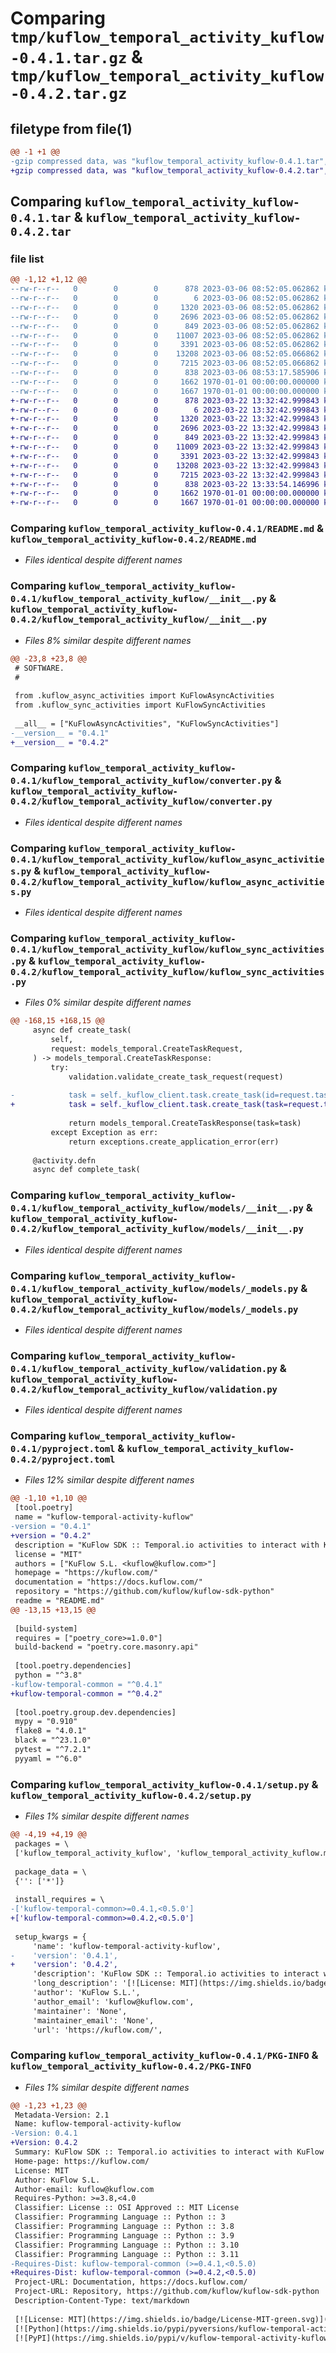 # Comparing `tmp/kuflow_temporal_activity_kuflow-0.4.1.tar.gz` & `tmp/kuflow_temporal_activity_kuflow-0.4.2.tar.gz`

## filetype from file(1)

```diff
@@ -1 +1 @@
-gzip compressed data, was "kuflow_temporal_activity_kuflow-0.4.1.tar", max compression
+gzip compressed data, was "kuflow_temporal_activity_kuflow-0.4.2.tar", max compression
```

## Comparing `kuflow_temporal_activity_kuflow-0.4.1.tar` & `kuflow_temporal_activity_kuflow-0.4.2.tar`

### file list

```diff
@@ -1,12 +1,12 @@
--rw-r--r--   0        0        0      878 2023-03-06 08:52:05.062862 kuflow_temporal_activity_kuflow-0.4.1/README.md
--rw-r--r--   0        0        0        6 2023-03-06 08:52:05.062862 kuflow_temporal_activity_kuflow-0.4.1/VERSION
--rw-r--r--   0        0        0     1320 2023-03-06 08:52:05.062862 kuflow_temporal_activity_kuflow-0.4.1/kuflow_temporal_activity_kuflow/__init__.py
--rw-r--r--   0        0        0     2696 2023-03-06 08:52:05.062862 kuflow_temporal_activity_kuflow-0.4.1/kuflow_temporal_activity_kuflow/converter.py
--rw-r--r--   0        0        0      849 2023-03-06 08:52:05.062862 kuflow_temporal_activity_kuflow-0.4.1/kuflow_temporal_activity_kuflow/kuflow_async_activities.py
--rw-r--r--   0        0        0    11007 2023-03-06 08:52:05.062862 kuflow_temporal_activity_kuflow-0.4.1/kuflow_temporal_activity_kuflow/kuflow_sync_activities.py
--rw-r--r--   0        0        0     3391 2023-03-06 08:52:05.062862 kuflow_temporal_activity_kuflow-0.4.1/kuflow_temporal_activity_kuflow/models/__init__.py
--rw-r--r--   0        0        0    13208 2023-03-06 08:52:05.066862 kuflow_temporal_activity_kuflow-0.4.1/kuflow_temporal_activity_kuflow/models/_models.py
--rw-r--r--   0        0        0     7215 2023-03-06 08:52:05.066862 kuflow_temporal_activity_kuflow-0.4.1/kuflow_temporal_activity_kuflow/validation.py
--rw-r--r--   0        0        0      838 2023-03-06 08:53:17.585906 kuflow_temporal_activity_kuflow-0.4.1/pyproject.toml
--rw-r--r--   0        0        0     1662 1970-01-01 00:00:00.000000 kuflow_temporal_activity_kuflow-0.4.1/setup.py
--rw-r--r--   0        0        0     1667 1970-01-01 00:00:00.000000 kuflow_temporal_activity_kuflow-0.4.1/PKG-INFO
+-rw-r--r--   0        0        0      878 2023-03-22 13:32:42.999843 kuflow_temporal_activity_kuflow-0.4.2/README.md
+-rw-r--r--   0        0        0        6 2023-03-22 13:32:42.999843 kuflow_temporal_activity_kuflow-0.4.2/VERSION
+-rw-r--r--   0        0        0     1320 2023-03-22 13:32:42.999843 kuflow_temporal_activity_kuflow-0.4.2/kuflow_temporal_activity_kuflow/__init__.py
+-rw-r--r--   0        0        0     2696 2023-03-22 13:32:42.999843 kuflow_temporal_activity_kuflow-0.4.2/kuflow_temporal_activity_kuflow/converter.py
+-rw-r--r--   0        0        0      849 2023-03-22 13:32:42.999843 kuflow_temporal_activity_kuflow-0.4.2/kuflow_temporal_activity_kuflow/kuflow_async_activities.py
+-rw-r--r--   0        0        0    11009 2023-03-22 13:32:42.999843 kuflow_temporal_activity_kuflow-0.4.2/kuflow_temporal_activity_kuflow/kuflow_sync_activities.py
+-rw-r--r--   0        0        0     3391 2023-03-22 13:32:42.999843 kuflow_temporal_activity_kuflow-0.4.2/kuflow_temporal_activity_kuflow/models/__init__.py
+-rw-r--r--   0        0        0    13208 2023-03-22 13:32:42.999843 kuflow_temporal_activity_kuflow-0.4.2/kuflow_temporal_activity_kuflow/models/_models.py
+-rw-r--r--   0        0        0     7215 2023-03-22 13:32:42.999843 kuflow_temporal_activity_kuflow-0.4.2/kuflow_temporal_activity_kuflow/validation.py
+-rw-r--r--   0        0        0      838 2023-03-22 13:33:54.146996 kuflow_temporal_activity_kuflow-0.4.2/pyproject.toml
+-rw-r--r--   0        0        0     1662 1970-01-01 00:00:00.000000 kuflow_temporal_activity_kuflow-0.4.2/setup.py
+-rw-r--r--   0        0        0     1667 1970-01-01 00:00:00.000000 kuflow_temporal_activity_kuflow-0.4.2/PKG-INFO
```

### Comparing `kuflow_temporal_activity_kuflow-0.4.1/README.md` & `kuflow_temporal_activity_kuflow-0.4.2/README.md`

 * *Files identical despite different names*

### Comparing `kuflow_temporal_activity_kuflow-0.4.1/kuflow_temporal_activity_kuflow/__init__.py` & `kuflow_temporal_activity_kuflow-0.4.2/kuflow_temporal_activity_kuflow/__init__.py`

 * *Files 8% similar despite different names*

```diff
@@ -23,8 +23,8 @@
 # SOFTWARE.
 #
 
 from .kuflow_async_activities import KuFlowAsyncActivities
 from .kuflow_sync_activities import KuFlowSyncActivities
 
 __all__ = ["KuFlowAsyncActivities", "KuFlowSyncActivities"]
-__version__ = "0.4.1"
+__version__ = "0.4.2"
```

### Comparing `kuflow_temporal_activity_kuflow-0.4.1/kuflow_temporal_activity_kuflow/converter.py` & `kuflow_temporal_activity_kuflow-0.4.2/kuflow_temporal_activity_kuflow/converter.py`

 * *Files identical despite different names*

### Comparing `kuflow_temporal_activity_kuflow-0.4.1/kuflow_temporal_activity_kuflow/kuflow_async_activities.py` & `kuflow_temporal_activity_kuflow-0.4.2/kuflow_temporal_activity_kuflow/kuflow_async_activities.py`

 * *Files identical despite different names*

### Comparing `kuflow_temporal_activity_kuflow-0.4.1/kuflow_temporal_activity_kuflow/kuflow_sync_activities.py` & `kuflow_temporal_activity_kuflow-0.4.2/kuflow_temporal_activity_kuflow/kuflow_sync_activities.py`

 * *Files 0% similar despite different names*

```diff
@@ -168,15 +168,15 @@
     async def create_task(
         self,
         request: models_temporal.CreateTaskRequest,
     ) -> models_temporal.CreateTaskResponse:
         try:
             validation.validate_create_task_request(request)
 
-            task = self._kuflow_client.task.create_task(id=request.task)
+            task = self._kuflow_client.task.create_task(task=request.task)
 
             return models_temporal.CreateTaskResponse(task=task)
         except Exception as err:
             return exceptions.create_application_error(err)
 
     @activity.defn
     async def complete_task(
```

### Comparing `kuflow_temporal_activity_kuflow-0.4.1/kuflow_temporal_activity_kuflow/models/__init__.py` & `kuflow_temporal_activity_kuflow-0.4.2/kuflow_temporal_activity_kuflow/models/__init__.py`

 * *Files identical despite different names*

### Comparing `kuflow_temporal_activity_kuflow-0.4.1/kuflow_temporal_activity_kuflow/models/_models.py` & `kuflow_temporal_activity_kuflow-0.4.2/kuflow_temporal_activity_kuflow/models/_models.py`

 * *Files identical despite different names*

### Comparing `kuflow_temporal_activity_kuflow-0.4.1/kuflow_temporal_activity_kuflow/validation.py` & `kuflow_temporal_activity_kuflow-0.4.2/kuflow_temporal_activity_kuflow/validation.py`

 * *Files identical despite different names*

### Comparing `kuflow_temporal_activity_kuflow-0.4.1/pyproject.toml` & `kuflow_temporal_activity_kuflow-0.4.2/pyproject.toml`

 * *Files 12% similar despite different names*

```diff
@@ -1,10 +1,10 @@
 [tool.poetry]
 name = "kuflow-temporal-activity-kuflow"
-version = "0.4.1"
+version = "0.4.2"
 description = "KuFlow SDK :: Temporal.io activities to interact with KuFlow"
 license = "MIT"
 authors = ["KuFlow S.L. <kuflow@kuflow.com>"]
 homepage = "https://kuflow.com/"
 documentation = "https://docs.kuflow.com/"
 repository = "https://github.com/kuflow/kuflow-sdk-python"
 readme = "README.md"
@@ -13,15 +13,15 @@
 
 [build-system]
 requires = ["poetry_core>=1.0.0"]
 build-backend = "poetry.core.masonry.api"
 
 [tool.poetry.dependencies]
 python = "^3.8"
-kuflow-temporal-common = "^0.4.1"
+kuflow-temporal-common = "^0.4.2"
 
 [tool.poetry.group.dev.dependencies]
 mypy = "0.910"
 flake8 = "4.0.1"
 black = "^23.1.0"
 pytest = "^7.2.1"
 pyyaml = "^6.0"
```

### Comparing `kuflow_temporal_activity_kuflow-0.4.1/setup.py` & `kuflow_temporal_activity_kuflow-0.4.2/setup.py`

 * *Files 1% similar despite different names*

```diff
@@ -4,19 +4,19 @@
 packages = \
 ['kuflow_temporal_activity_kuflow', 'kuflow_temporal_activity_kuflow.models']
 
 package_data = \
 {'': ['*']}
 
 install_requires = \
-['kuflow-temporal-common>=0.4.1,<0.5.0']
+['kuflow-temporal-common>=0.4.2,<0.5.0']
 
 setup_kwargs = {
     'name': 'kuflow-temporal-activity-kuflow',
-    'version': '0.4.1',
+    'version': '0.4.2',
     'description': 'KuFlow SDK :: Temporal.io activities to interact with KuFlow',
     'long_description': '[![License: MIT](https://img.shields.io/badge/License-MIT-green.svg)](https://github.com/kuflow/kuflow-sdk-python/blob/master/LICENSE)\n[![Python](https://img.shields.io/pypi/pyversions/kuflow-temporal-activity-kuflow.svg)](https://pypi.org/project/kuflow-temporal-activity-kuflow)\n[![PyPI](https://img.shields.io/pypi/v/kuflow-temporal-activity-kuflow.svg)](https://pypi.org/project/kuflow-temporal-activity-kuflow)\n\n# KuFlow Temporal Activities KuFlow\n\nTemporal.io activities to interact with KuFlow\n\n## Documentation\n\nMore detailed docs are available in the [documentation pages](https://docs.kuflow.com/developers/).\n\n## Contributing\n\nWe are happy to receive your help and comments, together we will dance a wonderful KuFlow. Please review our [contribution guide](CONTRIBUTING.md).\n\n## License\n\n[MIT License](https://github.com/kuflow/kuflow-sdk-python/blob/master/LICENSE)\n',
     'author': 'KuFlow S.L.',
     'author_email': 'kuflow@kuflow.com',
     'maintainer': 'None',
     'maintainer_email': 'None',
     'url': 'https://kuflow.com/',
```

### Comparing `kuflow_temporal_activity_kuflow-0.4.1/PKG-INFO` & `kuflow_temporal_activity_kuflow-0.4.2/PKG-INFO`

 * *Files 1% similar despite different names*

```diff
@@ -1,23 +1,23 @@
 Metadata-Version: 2.1
 Name: kuflow-temporal-activity-kuflow
-Version: 0.4.1
+Version: 0.4.2
 Summary: KuFlow SDK :: Temporal.io activities to interact with KuFlow
 Home-page: https://kuflow.com/
 License: MIT
 Author: KuFlow S.L.
 Author-email: kuflow@kuflow.com
 Requires-Python: >=3.8,<4.0
 Classifier: License :: OSI Approved :: MIT License
 Classifier: Programming Language :: Python :: 3
 Classifier: Programming Language :: Python :: 3.8
 Classifier: Programming Language :: Python :: 3.9
 Classifier: Programming Language :: Python :: 3.10
 Classifier: Programming Language :: Python :: 3.11
-Requires-Dist: kuflow-temporal-common (>=0.4.1,<0.5.0)
+Requires-Dist: kuflow-temporal-common (>=0.4.2,<0.5.0)
 Project-URL: Documentation, https://docs.kuflow.com/
 Project-URL: Repository, https://github.com/kuflow/kuflow-sdk-python
 Description-Content-Type: text/markdown
 
 [![License: MIT](https://img.shields.io/badge/License-MIT-green.svg)](https://github.com/kuflow/kuflow-sdk-python/blob/master/LICENSE)
 [![Python](https://img.shields.io/pypi/pyversions/kuflow-temporal-activity-kuflow.svg)](https://pypi.org/project/kuflow-temporal-activity-kuflow)
 [![PyPI](https://img.shields.io/pypi/v/kuflow-temporal-activity-kuflow.svg)](https://pypi.org/project/kuflow-temporal-activity-kuflow)
```

